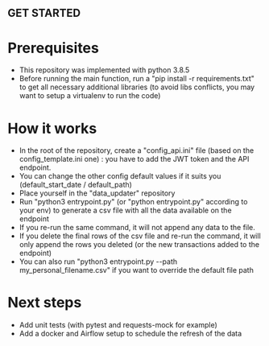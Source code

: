 ## GET STARTED

# Prerequisites

- This repository was implemented with python 3.8.5
- Before running the main function, run a "pip install -r requirements.txt" to get all necessary additional libraries (to avoid libs conflicts, you may want to setup a virtualenv to run the code)

# How it works

- In the root of the repository, create a "config_api.ini" file (based on the config_template.ini one) : you have to add the JWT token and the API endpoint.
- You can change the other config default values if it suits you (default_start_date / default_path)
- Place yourself in the "data_updater" repository
- Run "python3 entrypoint.py" (or "python entrypoint.py" according to your env) to generate a csv file with all the data available on the endpoint
- If you re-run the same command, it will not append any data to the file.
- If you delete the final rows of the csv file and re-run the command, it will only append the rows you deleted (or the new transactions added to the endpoint)
- You can also run "python3 entrypoint.py --path my_personal_filename.csv" if you want to override the default file path

# Next steps

- Add unit tests (with pytest and requests-mock for example)
- Add a docker and Airflow setup to schedule the refresh of the data
